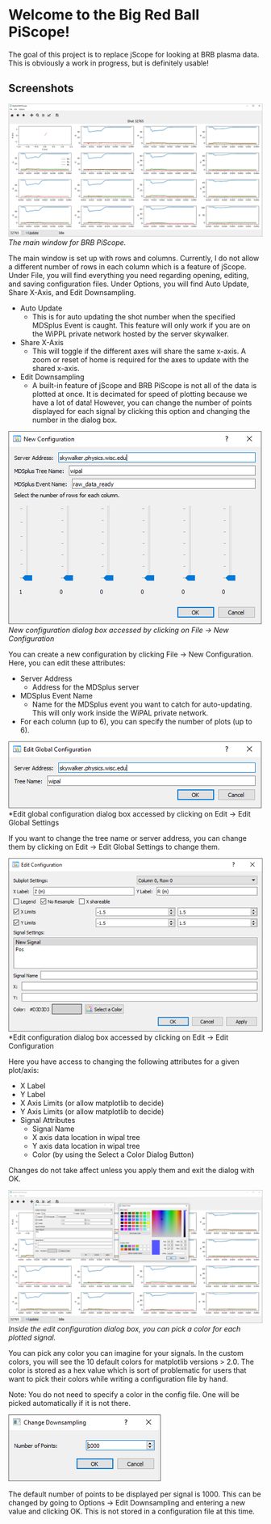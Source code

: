 # Welcome to the Big Red Ball PiScope!

The goal of this project is to replace jScope for looking at BRB plasma data.  This is obviously a work in progress,
but is definitely usable!

## Screenshots

![Main Window](/source/images/main_window.png)*The main window for BRB PiScope.*

The main window is set up with rows and columns.  Currently, I do not allow a different number of rows in each column
which is a feature of jScope.  Under File, you will find everything you need regarding opening, editing, and saving
configuration files.  Under Options, you will find Auto Update, Share X-Axis, and Edit Downsampling.


- Auto Update
    - This is for auto updating the shot number when the specified MDSplus Event is caught.  This feature will only
    work if you are on the WiPPL private network hosted by the server skywalker.
- Share X-Axis
    - This will toggle if the different axes will share the same x-axis.  A zoom or reset of home is required for the
    axes to update with the shared x-axis.
- Edit Downsampling
    - A built-in feature of jScope and BRB PiScope is not all of the data is plotted at once.  It is decimated for
    speed of plotting because we have a lot of data!  However, you can change the number of points displayed for each
    signal by clicking this option and changing the number in the dialog box.


![New Configuration Window](/source/images/new_configuration.png)*New configuration dialog box
accessed by clicking on File -> New Configuration*

You can create a new configuration by clicking File -> New Configuration.  Here, you can edit these attributes:

- Server Address
    - Address for the MDSplus server
- MDSplus Event Name
    - Name for the MDSplus event you want to catch for auto-updating.  This will only work inside the WiPAL private
    network.
- For each column (up to 6), you can specify the number of plots (up to 6).

![Edit Global Configuration Window](/source/images/edit_global_configuration.png)*Edit global configuration dialog box
accessed by clicking on Edit -> Edit Global Settings

If you want to change the tree name or server address, you can change them by clicking on Edit -> Edit Global Settings
to change them.

![Edit Configuration Window](/source/images/edit_configuration.png)*Edit configuration dialog box
accessed by clicking on Edit -> Edit Configuration

Here you have access to changing the following attributes for a given plot/axis:

- X Label
- Y Label
- X Axis Limits (or allow matplotlib to decide)
- Y Axis Limits (or allow matplotlib to decide)
- Signal Attributes
    - Signal Name
    - X axis data location in wipal tree
    - Y axis data location in wipal tree
    - Color (by using the Select a Color Dialog Button)

Changes do not take affect unless you apply them and exit the dialog with OK.

![Picking a Color for a Signal](/source/images/pick_color_edit_configuration.png)*Inside the edit
configuration dialog box, you can pick a color for each plotted signal.*

You can pick any color you can imagine for your signals.  In the custom colors, you will see the 10 default colors
for matplotlib versions > 2.0.  The color is stored as a hex value which is sort of problematic for users that want to
pick their colors while writing a configuration file by hand.

Note: You do not need to specify a color in the config file.  One will be picked automatically if it is not there.

![Edit Downsampling Number of Points](/source/images/edit_downsampling.png)

The default number of points to be displayed per signal is 1000.  This can be changed by going to Options ->
Edit Downsampling and entering a new value and clicking OK.  This is not stored in a configuration file at this time.